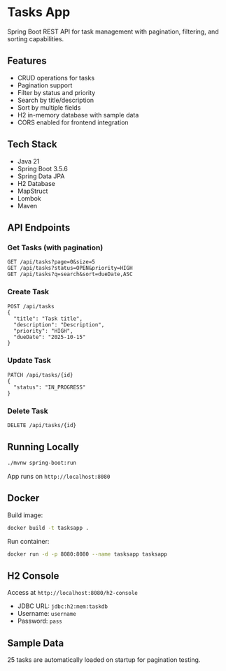 # Tasks App

Spring Boot REST API for task management with pagination, filtering, and sorting capabilities.

## Features

- CRUD operations for tasks
- Pagination support
- Filter by status and priority
- Search by title/description
- Sort by multiple fields
- H2 in-memory database with sample data
- CORS enabled for frontend integration

## Tech Stack

- Java 21
- Spring Boot 3.5.6
- Spring Data JPA
- H2 Database
- MapStruct
- Lombok
- Maven

## API Endpoints

### Get Tasks (with pagination)
```
GET /api/tasks?page=0&size=5
GET /api/tasks?status=OPEN&priority=HIGH
GET /api/tasks?q=search&sort=dueDate,ASC
```

### Create Task
```
POST /api/tasks
{
  "title": "Task title",
  "description": "Description",
  "priority": "HIGH",
  "dueDate": "2025-10-15"
}
```

### Update Task
```
PATCH /api/tasks/{id}
{
  "status": "IN_PROGRESS"
}
```

### Delete Task
```
DELETE /api/tasks/{id}
```

## Running Locally

```bash
./mvnw spring-boot:run
```

App runs on `http://localhost:8080`

## Docker

Build image:
```bash
docker build -t tasksapp .
```

Run container:
```bash
docker run -d -p 8080:8080 --name tasksapp tasksapp
```

## H2 Console

Access at `http://localhost:8080/h2-console`
- JDBC URL: `jdbc:h2:mem:taskdb`
- Username: `username`
- Password: `pass`

## Sample Data

25 tasks are automatically loaded on startup for pagination testing.
